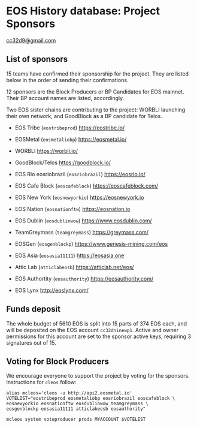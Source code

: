 # EOS History database: Project Sponsors

cc32d9@gmail.com

## List of sponsors

15 teams have confirmed their sponsorship for the project. They are
listed below in the order of sending their confirmations.

12 sponsors are the Block Producers or BP Candidates for EOS
mainnet. Their BP account names are listed, accordingly.

Two EOS sister chains are contributing to the project: WORBLI launching
their own network, and GoodBlock as a BP candidate for Telos.

* EOS Tribe (`eostribeprod`) https://eostribe.io/

* EOSMetal (`eosmetaliobp`) https://eosmetal.io/

* WORBLI https://worbli.io/

* GoodBlock/Telos https://goodblock.io/

* EOS Rio eosriobrazil (`eosriobrazil`) https://eosrio.io/

* EOS Cafe Block (`eoscafeblock`) https://eoscafeblock.com/

* EOS New York (`eosnewyorkio`) https://eosnewyork.io

* EOS Nation (`eosnationftw`) https://eosnation.io

* EOS Dublin (`eosdublinwow`) https://www.eosdublin.com/

* TeamGreymass (`teamgreymass`) https://greymass.com/

* EOSGen (`eosgenblockp`) https://www.genesis-mining.com/eos

* EOS Asia (`eosasia11111`) https://eosasia.one

* Attic Lab (`atticlabeosb`) https://atticlab.net/eos/

* EOS Authortity (`eosauthority`)  https://eosauthority.com/

* EOS Lynx http://eoslynx.com/


## Funds deposit

The whole budget of 5610 EOS is split into 15 parts of 374 EOS each, and
will be deposited on the EOS account `cc32dninewp1`. Active and owner
permissions for this account are set to the sponsor active keys,
requiring 3 signatures out of 15.


## Voting for Block Producers

We encourage everyone to support the project by voting for the
sponsors. Instructions for `cleos` follow:

```
alias mcleos='cleos -u http://api2.eosmetal.io'
VOTELIST="eostribeprod eosmetaliobp eosriobrazil eoscafeblock \
eosnewyorkio eosnationftw eosdublinwow teamgreymass \
eosgenblockp eosasia11111 atticlabeosb eosauthority"

mcleos system voteproducer prods MYACCOUNT $VOTELIST
```

